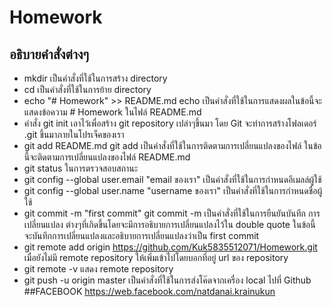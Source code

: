 # Homework
##   อธิบายคำสั่งต่างๆ
* mkdir เป็นคำสั่งที่ใช้ในการสร้าง directory
* cd เป็นคำสั่งที่ใช้ในการย้าย  directory
* echo "# Homework" >> README.md echo เป็นคำสั่งที่ใช้ในการแสดงผลในข้อนี้จะแสดงข้อความ # Homework ในไฟล์ README.md 
*   คำสั่ง git init เอาไว้เพื่อสร้าง git repository เปล่าๆขึ้นมา โดย Git จะทำการสร้างโฟลเดอร์  .git ขึ้นมาภายในโปรเจ็คของเรา
* git add README.md  git add เป็นคำสั่งที่ใช้ในการติดตามการเปลี่ยนแปลงของไฟล์ ในข้อนี้จะติดตามการเปลี่ยนแปลงของไฟล์ README.md 
* git status ในการตรวจสอบสถานะ
* git config --global user.email "email ของเรา"  เป็นคำสั่งที่ใช้ในการกำหนดอีเมลล์ผู้ใช้
* git config --global user.name "username ของเรา" เป็นคำสั่งที่ใช้ในการกำหนดชื่อผู้ใช้
* git commit -m "first commit"  git commit -m เป็นคำสั่งที่ใช้ในการยืนยันบันทึก การเปลี่ยนแปลง ต่างๆที่เกิดขึ้นโดยจะมีการอธิบายการเปลี่ยนแปลงไว้ใน double quote ในข้อนี้จะบันทึกการเปลี่ยนแปลงและอธิบายการเปลี่ยนแปลงว่าเป็น first commit
* git remote add origin https://github.com/Kuk5835512071/Homework.git เมื่อยังไม่มี remote repository ให้เพิ่มเข้าไปโดยบอกที่อยู่ url ของ repository
* git remote -v แสดง remote repository 
* git push -u origin master เป็นคำสั่งที่ใช้ในการส่งโค๊ดจากเครื่อง local ไปที่ Github
##FACEBOOK
https://web.facebook.com/natdanai.krainukun